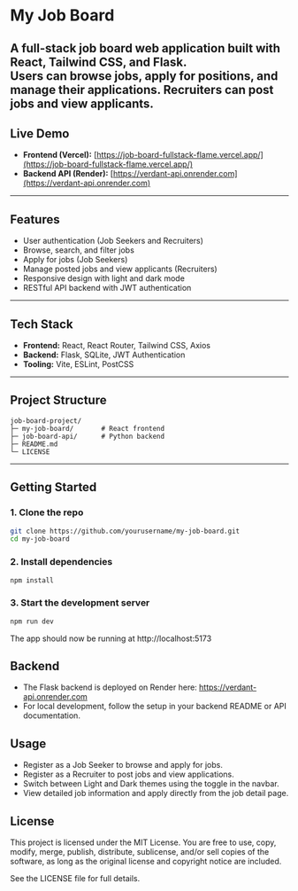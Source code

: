 # My Job Board

A full-stack job board web application built with **React**, **Tailwind CSS**, and **Flask**.  
Users can browse jobs, apply for positions, and manage their applications. Recruiters can post jobs and view applicants.
---

## Live Demo
- **Frontend (Vercel):** [https://job-board-fullstack-flame.vercel.app/](https://job-board-fullstack-flame.vercel.app/)  
- **Backend API (Render):** [https://verdant-api.onrender.com](https://verdant-api.onrender.com)  

---

## Features

- User authentication (Job Seekers and Recruiters)
- Browse, search, and filter jobs
- Apply for jobs (Job Seekers)
- Manage posted jobs and view applicants (Recruiters)
- Responsive design with light and dark mode
- RESTful API backend with JWT authentication

---

## Tech Stack

- **Frontend:** React, React Router, Tailwind CSS, Axios  
- **Backend:** Flask, SQLite, JWT Authentication  
- **Tooling:** Vite, ESLint, PostCSS

---

## Project Structure
```
job-board-project/
├─ my-job-board/       # React frontend
├─ job-board-api/      # Python backend
├─ README.md
└─ LICENSE
```

---

## Getting Started

### 1. Clone the repo

```bash
git clone https://github.com/yourusername/my-job-board.git
cd my-job-board
```

### 2. Install dependencies

```bash
npm install
```

### 3. Start the development server

```bash
npm run dev
```

The app should now be running at http://localhost:5173

## Backend

- The Flask backend is deployed on Render here: https://verdant-api.onrender.com
- For local development, follow the setup in your backend README or API documentation.

## Usage

- Register as a Job Seeker to browse and apply for jobs. 
- Register as a Recruiter to post jobs and view applications.  
- Switch between Light and Dark themes using the toggle in the navbar.
- View detailed job information and apply directly from the job detail page.

## License
This project is licensed under the MIT License.
You are free to use, copy, modify, merge, publish, distribute, sublicense, and/or sell copies of the software, as long as the original license and copyright notice are included.

See the LICENSE
 file for full details.